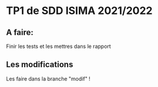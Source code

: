 # TP1 de SDD ISIMA 2021/2022
## A faire:
Finir les tests et les mettres dans le rapport

## Les modifications
Les faire dans la branche "modif" !


